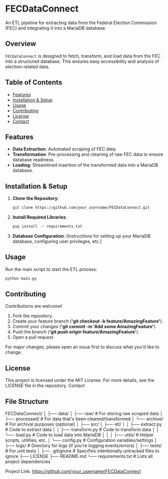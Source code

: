 # FECDataConnect

An ETL pipeline for extracting data from the Federal Election Commission (FEC) and integrating it into a MariaDB database.

## Overview

`FECDataConnect` is designed to fetch, transform, and load data from the FEC into a structured database. This ensures easy accessibility and analysis of election-related data.

## Table of Contents

- [Features](#features)
- [Installation & Setup](#installation--setup)
- [Usage](#usage)
- [Contributing](#contributing)
- [License](#license)
- [Contact](#contact)

## Features

- **Data Extraction**: Automated scraping of FEC data.
- **Transformation**: Pre-processing and cleaning of raw FEC data to ensure database readiness.
- **Loading**: Streamlined insertion of the transformed data into a MariaDB database.

## Installation & Setup

1. **Clone the Repository**:
    ```bash
    git clone https://github.com/your_username/FECDataConnect.git
    ```
2. **Install Required Libraries**:
    ```bash
    pip install -r requirements.txt
    ```
3. **Database Configuration**:
    [Instructions for setting up your MariaDB database, configuring user privileges, etc.]

## Usage

Run the main script to start the ETL process:

```bash
python main.py
```

## Contributing
Contributions are welcome!

1. Fork the repository.
2. Create your feature branch (**'git checkout -b feature/AmazingFeature'**).
3. Commit your changes (**'git commit -m 'Add some AmazingFeature'**).
4. Push the branch (**'git push origin feature/AmazingFeature'**).
5. Open a pull request.

For major changes, please open an issue first to discuss what you'd like to change.

## License

This project is licensed under the MIT License. For more details, see the LICENSE file in the repository.
Contact

## File Structure

 FECDataConnect/
 │
 ├── data/
 │   ├── raw/                # For storing raw scraped data
 │   ├── processed/          # For data that's been cleaned/transformed
 │   └── archive/            # For archival purposes (optional)
 │
 ├── src/
 │   ├── etl/
 │   │   ├── extract.py      # Code to extract data
 │   │   ├── transform.py    # Code to transform data
 │   │   └── load.py         # Code to load data into MariaDB
 │   │
 │   ├── utils/              # Helper scripts, utilities, etc.
 │   └── config.py           # Configuration variables/settings
 │
 ├── logs/                   # Directory for logs (if you're logging events/errors)
 │
 ├── tests/                  # For unit tests
 │
 ├── .gitignore              # Specifies intentionally untracked files to ignore
 ├── LICENSE
 ├── README.md
 └── requirements.txt        # Lists all project dependencies


Project Link: https://github.com/your_username/FECDataConnect
